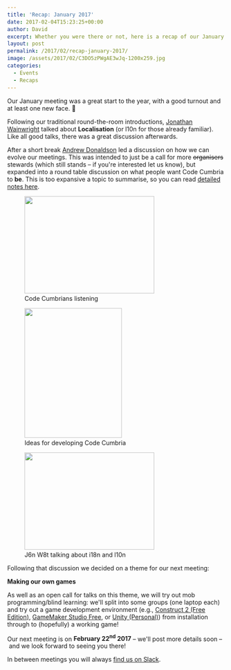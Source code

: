 ```yaml
---
title: 'Recap: January 2017'
date: 2017-02-04T15:23:25+00:00
author: David
excerpt: Whether you were there or not, here is a recap of our January 2017 meeting, and a preview of our next one.
layout: post
permalink: /2017/02/recap-january-2017/
image: /assets/2017/02/C3DO5zPWgAE3wJq-1200x259.jpg
categories:
  - Events
  - Recaps
---
```

Our January meeting was a great start to the year, with a good turnout and at least one new face. 🙂

Following our traditional round-the-room introductions, [Jonathan Wainwright](https://twitter.com/jon_macsim) talked about **Localisation** (or l10n for those already familiar). Like all good talks, there was a great discussion afterwards.

After a short break [Andrew Donaldson](https://twitter.com/adonaldson) led a discussion on how we can evolve our meetings. This was intended to just be a call for more <del>organisers</del> stewards (which still stands – if you're interested let us know), but expanded into a round table discussion on what people want Code Cumbria to **be**. This is too expansive a topic to summarise, so you can read [detailed notes here](/2017/02/evolving-our-meetings/).

<div id='gallery-1' class='gallery galleryid-44 gallery-columns-3 gallery-size-medium'>
  <figure class='gallery-item'> 
  
  <div class='gallery-icon landscape'>
    <a href='/assets/2017/02/IMG_0956.jpg'><img width="300" height="225" src="/assets/2017/02/IMG_0956-300x225.jpg" class="attachment-medium size-medium" alt="" aria-describedby="gallery-1-30" srcset="/assets/2017/02/IMG_0956-300x225.jpg 300w, /assets/2017/02/IMG_0956-768x576.jpg 768w, /assets/2017/02/IMG_0956-1024x768.jpg 1024w, /assets/2017/02/IMG_0956-1200x900.jpg 1200w" sizes="(max-width: 300px) 100vw, 300px" /></a>
  </div><figcaption class='caption-text gallery-caption' id='gallery-1-30'> Code Cumbrians listening </figcaption></figure><figure class='gallery-item'> 
  
  <div class='gallery-icon portrait'>
    <a href='/assets/2017/02/IMG_20170125_210107.jpg'><img width="225" height="300" src="/assets/2017/02/IMG_20170125_210107-225x300.jpg" class="attachment-medium size-medium" alt="" aria-describedby="gallery-1-32" srcset="/assets/2017/02/IMG_20170125_210107-225x300.jpg 225w, /assets/2017/02/IMG_20170125_210107-768x1024.jpg 768w, /assets/2017/02/IMG_20170125_210107-1200x1600.jpg 1200w" sizes="(max-width: 225px) 100vw, 225px" /></a>
  </div><figcaption class='caption-text gallery-caption' id='gallery-1-32'> Ideas for developing Code Cumbria </figcaption></figure><figure class='gallery-item'> 
  
  <div class='gallery-icon landscape'>
    <a href='/assets/2017/02/IMG_0957.jpg'><img width="300" height="225" src="/assets/2017/02/IMG_0957-300x225.jpg" class="attachment-medium size-medium" alt="" aria-describedby="gallery-1-31" srcset="/assets/2017/02/IMG_0957-300x225.jpg 300w, /assets/2017/02/IMG_0957-768x576.jpg 768w, /assets/2017/02/IMG_0957-1024x768.jpg 1024w, /assets/2017/02/IMG_0957-1200x900.jpg 1200w" sizes="(max-width: 300px) 100vw, 300px" /></a>
  </div><figcaption class='caption-text gallery-caption' id='gallery-1-31'> J6n W8t talking about i18n and l10n </figcaption></figure>
</div>

Following that discussion we decided on a theme for our next meeting:

**Making our own games**

As well as an open call for talks on this theme, we will try out mob programming/blind learning: we'll split into some groups (one laptop each) and try out a game development environment (e.g., <a href="https://www.scirra.com/construct2" target="_blank">Construct 2 (Free Edition)</a>, <a href="http://www.yoyogames.com/gamemaker" target="_blank">GameMaker Studio Free</a>, or <a href="https://unity3d.com" target="_blank">Unity (Personal)</a>) from installation through to (hopefully) a working game!

Our next meeting is on **February 22<sup>nd</sup> 2017** – we'll post more details soon – and we look forward to seeing you there!

In between meetings you will always [find us on Slack](https://join.slack.com/t/codecumbria/shared_invite/enQtNjM4MTQ3MzI1OTc1LWY1ODc2MGY3ZjQwOTY0OTViM2Y5NjE4MWIyMmVhNTI3MjQzYWYxZjBmNGQ5ZTQ2NTdjODViM2M5NGI4OWJmNzA).